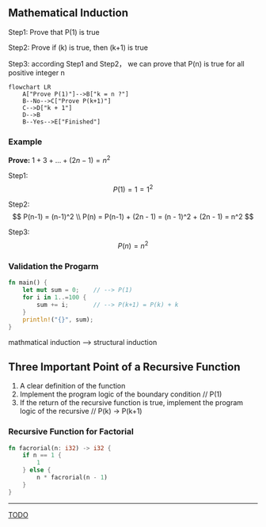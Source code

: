 ## Mathematical Induction
Step1: Prove that P(1) is true

Step2: Prove if (k) is true, then (k+1) is true

Step3: according Step1 and Step2， we can prove that P(n) is true for all positive integer n

```mermaid
flowchart LR
    A["Prove P(1)"]-->B["k = n ?"]
    B--No-->C["Prove P(k+1)"]
    C-->D["k + 1"]
    D-->B
    B--Yes-->E["Finished"]
```

### Example
**Prove:** $1+3+...+(2n-1) = n^2$

Step1: 
$$
P(1) = 1 = 1^2
$$

Step2: 
$$
P(n-1) = (n-1)^2 \\
P(n) = P(n-1) + (2n - 1) = (n - 1)^2 + (2n - 1) = n^2
$$

Step3:
$$
P(n) = n^2
$$

### Validation the Progarm
```rust
fn main() {
    let mut sum = 0;    // --> P(1)
    for i in 1..=100 {
        sum += i;       // --> P(k+1) = P(k) + k
    }
    println!("{}", sum);
}
```
mathmatical induction --> structural induction

## Three Important Point of a Recursive Function
1. A clear definition of the function
2. Implement the program logic of the boundary condition   // P(1)
3. If the return of the recursive function is true, implement the program logic of the recursive // P(k) -> P(k+1)

### Recursive Function for Factorial
```rust
fn facrorial(n: i32) -> i32 {
    if n == 1 {
        1
    } else {
        n * facrorial(n - 1)
    }
}
```


---
[TODO](https://oj.haizeix.com/problem/239) 